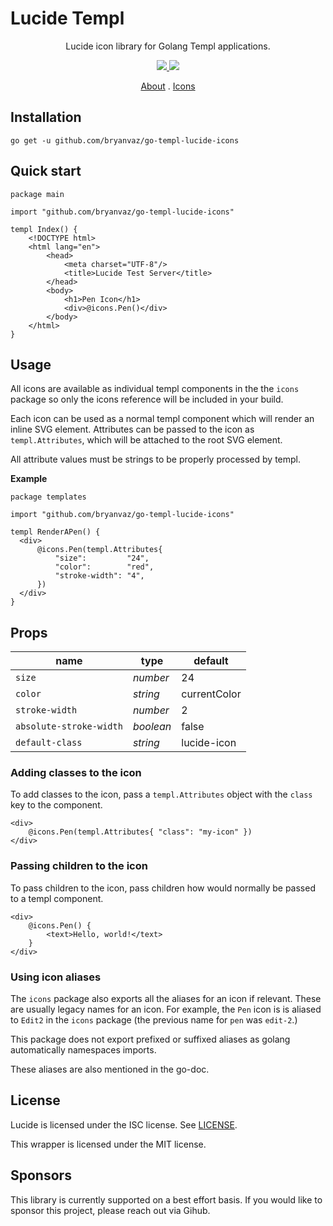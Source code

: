 
# Lucide Templ

<div align="center">

Lucide icon library for Golang Templ applications.

<p align="center">
  <a href="https://pkg.go.dev/github.com/bryanvaz/go-templ-lucide-icons">
    <img src="https://img.shields.io/badge/%F0%9F%93%9A%20godoc-pkg-00ACD7.svg?color=00ACD7">
  </a>
  <a href="https://goreportcard.com/report/github.com/bryanvaz/go-templ-lucide-icons">
    <img src="https://goreportcard.com/badge/github.com/bryanvaz/go-templ-lucide-icons">
  </a>
</p>

[About](https://lucide.dev/guide/)
.
[Icons](https://lucide.dev/icons/)

</div>

## Installation

`go get -u github.com/bryanvaz/go-templ-lucide-icons`

## Quick start

```templ
package main

import "github.com/bryanvaz/go-templ-lucide-icons"

templ Index() {
	<!DOCTYPE html>
	<html lang="en">
		<head>
			<meta charset="UTF-8"/>
			<title>Lucide Test Server</title>
		</head>
		<body>
			<h1>Pen Icon</h1>
			<div>@icons.Pen()</div>
		</body>
	</html>
}
```

## Usage

All icons are available as individual templ components in the the `icons` package
so only the icons reference will be included in your build. 

Each icon can be used as a normal templ component which will render an inline
SVG element. Attributes can be passed to the icon as `templ.Attributes`, which 
will be attached to the root SVG element.

All attribute values must be strings to be properly processed by templ.

**Example**

```templ
package templates

import "github.com/bryanvaz/go-templ-lucide-icons"

templ RenderAPen() {
  <div>
      @icons.Pen(templ.Attributes{
          "size":         "24",
          "color":        "red",
          "stroke-width": "4",
      })
  </div>
}
```

## Props

|  name                   |   type    |  default     |
| ----------------------- | --------- | ------------ |
| `size`                  | *number*  | 24           |
| `color`                 | *string*  | currentColor |
| `stroke-width`          | *number*  | 2            |
| `absolute-stroke-width` | *boolean* | false        |
| `default-class`         | *string*  | lucide-icon  |

### Adding classes to the icon

To add classes to the icon, pass a `templ.Attributes` object with the `class` key
to the component.

```templ
<div>
    @icons.Pen(templ.Attributes{ "class": "my-icon" })
</div>
```

### Passing children to the icon

To pass children to the icon, pass children how would normally be passed to a
templ component.

```templ
<div>
    @icons.Pen() {
        <text>Hello, world!</text>
    }
</div>
```

### Using icon aliases

The `icons` package also exports all the aliases for an icon if relevant.
These are usually legacy names for an icon. For example, the `Pen` icon is
is aliased to `Edit2` in the `icons` package (the previous name for `pen` was
`edit-2`.)

This package does not export prefixed or suffixed aliases as golang automatically
namespaces imports.

These aliases are also mentioned in the go-doc.

### 

## License

Lucide is licensed under the ISC license. See [LICENSE](https://lucide.dev/license).

This wrapper is licensed under the MIT license.

## Sponsors

This library is currently supported on a best effort basis. 
If you would like to sponsor this project, please reach out via Gihub.


